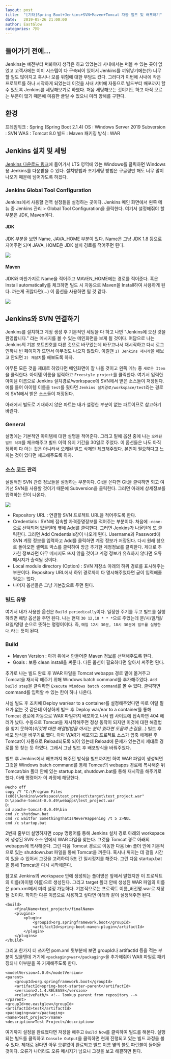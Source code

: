 ```yaml
---
layout: post
title:  "[기타]Spring Boot+Jenkins+SVN+Maven+Tomcat 자동 빌드 및 배포하기"
date:   2019-05-26 21:00:00
author: EastGlow
categories: 기타
---
```


## 들어가기 전에...

Jenkins는 예전부터 써봐야지 생각은 하고 있었는데 사내에서는 써볼 수 있는 곳이 없었고 고객사에는 이미 시스템이 다 구축되어 있어서 Jenkins를 끼워넣기에는(?) 너무 할 일도 많아지고 혹시나 모를 위험에 대한 부담도 컸다. 그러다가 이번에 사내에 작은 프로젝트를 하나 시작하게 되었는데 이것을 사내 서버에 자동으로 빌드부터 배포까지 할 수 있도록 Jenkins를 세팅해보기로 하였다. 처음 세팅해보는 것이기도 하고 아직 모르는 부분이 많기 때문에 미흡한 글일 수 있으니 미리 양해를 구한다.

## 환경

프레임워크 : Spring (Spring Boot 2.1.4) 
OS : Windows Server 2019 
Subversion : SVN 
WAS : Tomcat 8.0 
빌드 : Maven 
패키징 방식 : WAR 

## Jenkins 설치 및 세팅

[Jenkins 다운로드 링크](https://jenkins.io/download/)에 들어가서 LTS 영역에 있는 Windows를 클릭하면 Windows용 Jenkins를 다운받을 수 있다. 설치방법과 초기세팅 방법은 구글링만 해도 너무 많이 나오기 때문에 넘어가도록 하겠다.

### Jenkins Global Tool Configuration

Jenkins에서 사용할 전역 설정들을 설정하는 곳이다. Jenkins 메인 화면에서 왼쪽 메뉴 중 Jenkins 관리 > Global Tool Configuration을 클릭한다. 여기서 설정해줘야 할 부분은 JDK, Maven이다.

#### JDK

JDK 부분을 보면 Name, JAVA_HOME 부분이 있다. Name은 그냥 JDK 1.8 등으로 지어주면 되며 JAVA_HOME은 JDK 설치 경로를 적어주면 된다.

![](/assets/post/20190526_1.PNG)

#### Maven

JDK와 마찬가지로 Name을 적어주고 MAVEN_HOME에는 경로를 적어준다. 혹은 Install automatically를 체크하면 빌드 시 자동으로 Maven을 Install하여 사용하게 된다. 까는게 귀찮다면(...) 이 옵션을 사용하면 될 것 같다.

![](/assets/post/20190526_2.PNG)

## Jenkins와 SVN 연결하기

Jenkins를 설치하고 계정 생성 후 기본적인 세팅을 다 하고 나면 "Jenkins에 오신 것을 환영합니다." 라는 메시지를 볼 수 있는 메인화면을 보게 될 것이다. 여담으로 나는 Jenkins의 기본 포트번호를 다른 것으로 바꾸었는데 바꾸고나서 재시작하고 다시 로그인하니 빈 페이지가 뜨면서 아무것도 나오지 않았다. 이럴땐 `1) Jenkins 재시작`을 해보고 안되면 `2) 재설치`를 해보도록 하자.

아무튼 모든 것을 제대로 하였다면 메인화면이 잘 나올 것이고 왼쪽 메뉴 중 `새로운 Item`을 클릭한다. 아이템 이름을 입력하고 `Freestyle project`를 클릭한다. 여기서 입력한 아이템 이름으로 Jenkins 설치경로/workspace에 SVN에서 받은 소스들이 저장된다. 예를 들어 아이템 이름을 `test`를 줬다면 `Jenkins 설치경로/workspace/test`라는 경로에 SVN에서 받은 소스들이 저장된다.

아래에서 별도로 기재하지 않은 파트는 내가 설정한 부분이 없는 파트이므로 참고하기 바란다.

### General

설명에는 기본적인 아이템에 대한 설명을 적어준다. 그리고 밑에 옵션 중에 나는 `오래된 빌드 삭제`를 체크해주고 빌드 이력 유지 기간을 30일로 주었다. 이 옵션들은 나도 아직 정확히 다 아는 것은 아니라서 오래된 빌드 삭제만 체크해주었다. 본인이 필요하다고 느끼는 것이 있다면 체크해주도록 하자.

### 소스 코드 관리

실질적인 SVN 관련 정보들을 설정하는 부분이다. Git을 쓴다면 Git을 클릭하면 되고 여기선 SVN을 사용할 것이기 때문에 Subversion을 클릭한다. 그러면 아래에 상세정보를 입력하는 란이 나온다.

![](/assets/post/20190526_3.PNG)

- Repository URL : 연결할 SVN 프로젝트 URL을 적어주도록 한다.
- Credentials : SVN에 접속할 자격증명정보를 적어주는 부분이다. 처음에 `-none-`으로 선택되어 있을텐데 옆에 Add를 클릭한다. 그러면 Jenkins가 나올텐데 또 클릭한다. 그러면 Add Credentials창이 나오게 된다. Username과 Password에 SVN 계정 정보를 입력하고 Add를 클릭하면 계정 정보가 저장된다. 다시 원래 창으로 돌아오면 셀렉트 박스를 클릭하여 방금 추가한 계정정보를 클릭한다. 제대로 추가한 정보라면 아무 메시지도 뜨지 않을 것이고 계정 정보가 유효하지 않다면 오류 메시지가 출력될 것이다.
- Local module directory (Option) : SVN 저장소 아래의 하위 경로를 표시해주는 부분이다. Repository URL에서 하위 경로까지 다 명시해주었다면 굳이 입력해줄 필요는 없다.
- 나머지 옵션들은 그냥 기본값으로 두면 된다.

### 빌드 유발

여기서 내가 사용한 옵션은 `Build periodically`이다. 일정한 주기를 두고 빌드를 실행하려면 해당 옵션을 주면 된다. 나는 현재 `30 12,18 * * *`으로 주었는데 분/시/일/월/요일/명령 순으로 뜻하는 명령어이다. 즉, `매일 12시 30분, 18시 30분에 빌드를 실행한다.`라는 뜻이 된다.

### Build

- Maven Version : 아까 위에서 만들어준 Maven 정보를 선택해주도록 한다.
- Goals : 보통 clean install을 써준다. 다른 옵션이 필요하다면 알아서 써주면 된다.

추가로 나는 빌드 완료 후 WAR 파일을 Tomcat webapps 경로 밑에 옮겨주고 Tomcat을 재시작 해주기 위해 Windows batch command를 추가해주었다. `Add build step`을 클릭하면 `Execute Windows batch command`를 볼 수 있다. 클릭하면 command를 입력할 수 있는 칸이 하나 나온다.

사실 빌드 후 조치에 Deploy war/ear to a container를 설정해주었다면 따로 이럴 필요가 없는 것 같은데 이상하게 빌드 후 Deploy war/ear to a container를 통해 Tomcat 경로에 자동으로 WAR 파일까지 배포하고 나서 웹 사이트에 접속하면 404 에러가 났다. 수동으로 Tomcat을 재시작해주면 정상 동작이 되지만 이것에 대한 해결법을 찾지 못하여(*이것에 대한 해결방법을 아시는 분이 있다면 도움의 손길을...*) 빌드 후 배포 방식을 바꾸기로 했다. 아마 WAR가 배포되고 프로젝트 소스가 압축 해제된 후 Tomcat이 자동으로 Reload되도록 되어 있는데 Reload에 문제가 있는건지 제대로 경로를 못 찾는 듯 하였다. 그래서 그냥 빌드 후 배포방식을 바꿔주었다.

빌드 후 Jenkins에서 배포까지 해주던 방식을 빌드까지만 하여 WAR 파일이 생성되면 그것을 Windows batch command를 통해 Tomcat의 webapps 경로에 복사해준 뒤 Tomcat/bin 폴더 안에 있는 startup.bat, shutdown.bat를 통해 재시작을 해주기로 했다. 아래 명령어가 이 과정에 해당한다.

```
@echo off
copy /Y "C:\Program Files (x86)\Jenkins\workspace\test_project\target\test_project.war" D:\apache-tomcat-8.0.49\webapps\test_project.war
D:
cd apache-tomcat-8.0.49\bin
cmd /c shutdown.bat
cmd /c waitfor SomethingThatIsNeverHappening /t 5 2>NUL
cmd /c startup.bat
```

2번째 줄부터 설명하자면 copy 명령어를 통해 Jenkins 설치 경로 아래의 workspace에 생성된 SVN 소스 안에서 WAR 파일을 찾는다. 그것을 Tomcat 경로 아래의 webapps에 복사해준다. 그런 다음 Tomcat 경로로 이동한 다음 bin 폴더 안에 기본적으로 있는 shutdown.bat 파일을 통해 Tomcat을 꺼준다. 혹시나 꺼지는 데 걸릴 시간이 있을 수 있어서 그것을 고려하여 5초 간 일시정지를 해준다. 그런 다음 startup.bat을 통해 Tomcat을 다시 시작해준다.

참고로 Jenkins의 workspace 안에 생성되는 폴더명은 앞에서 말했지만 이 프로젝트의 이름(아이템 이름)으로 생성된다. 그리고 target 폴더 안에 생성된 WAR 파일의 이름은 pom.xml에서 미리 설정 가능하다. 기본적으로는 프로젝트 이름_버전명.war로 저장될 것이다. 하지만 다른 이름으로 사용하고 싶다면 아래와 같이 설정해주면 된다.

```
<build>
	<finalName>test_project</finalName>
	<plugins>
		<plugin>
			<groupId>org.springframework.boot</groupId>
			<artifactId>spring-boot-maven-plugin</artifactId>
		</plugin>
	</plugins>
</build>
```

그리고 한가지 더 쓰자면 pom.xml 윗부분에 보면 groupId나 artifactId 등을 적는 부분이 있을텐데 거기에 `<packaging>war</packaging>`을 추가해줘야 WAR 파일로 패키징되니 이부분을 꼭 기재해주도록 한다.

```
<modelVersion>4.0.0</modelVersion>
<parent>
	<groupId>org.springframework.boot</groupId>
	<artifactId>spring-boot-starter-parent</artifactId>
	<version>2.1.4.RELEASE</version>
	<relativePath/> <!-- lookup parent from repository -->
</parent>
<groupId>me.eastglow</groupId>
<artifactId>test</artifactId>
<packaging>war</packaging>
<name>test_project</name>
<description>Test Project</description>
```

여기까지 설정을 완료했다면 저장을 해주고 `Build Now`를 클릭하여 빌드를 해본다. 실행되는 빌드를 클릭하고 `Console Output`을 클릭하면 현재 진행되고 있는 빌드 과정을 볼 수 있다. 제대로 된다면 아무 오류없이 완료되고 빌드 이름 옆의 불도 파란불이 들어올 것이다. 오류가 나더라도 오류 메시지가 남으니 그것을 보고 해결하면 된다.



